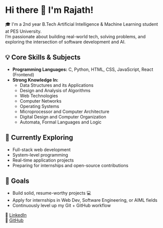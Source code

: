 # Hi there 👋 I'm Rajath!

🎓 I'm a 2nd year B.Tech Artificial Intelligence & Machine Learning student at PES University.  
I’m passionate about building real-world tech, solving problems, and exploring the intersection of software development and AI.

## 💡 Core Skills & Subjects
- **Programming Languages:** C, Python, HTML, CSS, JavaScript, React (Frontend)
- **Strong Knowledge In:**  
  - Data Structures and its Applications  
  - Design and Analysis of Algorithms  
  - Web Technologies  
  - Computer Networks  
  - Operating Systems  
  - Microprocessor and Computer Architecture  
  - Digital Design and Computer Organization  
  - Automata, Formal Languages and Logic

## 🚀 Currently Exploring
- Full-stack web development
- System-level programming
- Real-time application projects
- Preparing for internships and open-source contributions

## 📌 Goals
- Build solid, resume-worthy projects 💻  
- Apply for internships in Web Dev, Software Engineering, or AIML fields  
- Continuously level up my Git + GitHub workflow  

🔗 [LinkedIn](https://www.linkedin.com/in/rajath-g-2193a4323/)  
🔗 [GitHub](https://github.com/Rj-og)


